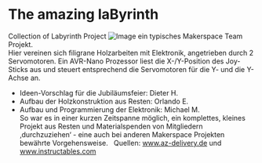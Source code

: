 # The amazing laByrinth
Collection of Labyrinth Project
![Image](https://github.com/user-attachments/assets/1a9ac950-cdbc-483f-b092-bd9e02b77ef2)
ein typisches Makerspace Team Projekt. <br>Hier vereinen sich filigrane Holzarbeiten mit Elektronik, angetrieben durch 2 Servomotoren. Ein AVR-Nano Prozessor liest die X-/Y-Position des Joy-Sticks aus und steuert entsprechend die Servomotoren für die Y- und die Y-Achse an. 
* Ideen-Vorschlag für die Jubiläumsfeier: Dieter H.
* Aufbau der Holzkonstruktion aus Resten: Orlando E.
* Aufbau und Programmierung der Elektronik: Michael M.
<br>So war es in einer kurzen Zeitspanne möglich, ein komplettes, kleines Projekt aus Resten und Materialspenden von Mitgliedern ‚durchzuziehen‘ - eine auch bei anderen Makerspace Projekten bewährte Vorgehensweise.   Quellen: www.az-delivery.de und www.instructables.com
